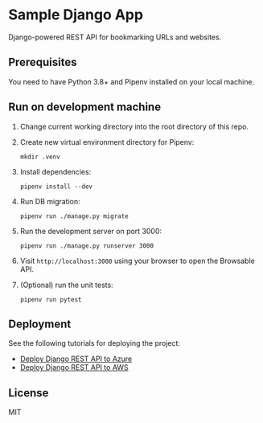 Sample Django App
=================
Django-powered REST API for bookmarking URLs and websites.


Prerequisites
-------------
You need to have Python 3.8+ and Pipenv installed on your local machine.


Run on development machine
--------------------------
1.  Change current working directory into the root directory of this repo.

2.  Create new virtual environment directory for Pipenv:

        mkdir .venv

3.  Install dependencies:

        pipenv install --dev

4.  Run DB migration:

        pipenv run ./manage.py migrate

5.  Run the development server on port 3000:

        pipenv run ./manage.py runserver 3000

6.  Visit `http://localhost:3000` using your browser to open the Browsable API.

7.  (Optional) run the unit tests:

        pipenv run pytest


Deployment
----------

See the following tutorials for deploying the project:

- [Deploy Django REST API to Azure](https://www.nashruddinamin.com/azure/deploy-django-rest-api-to-azure.html)
- [Deploy Django REST API to AWS](https://www.nashruddinamin.com/aws/deploy-django-rest-api-to-aws.html) 


License
-------
MIT
